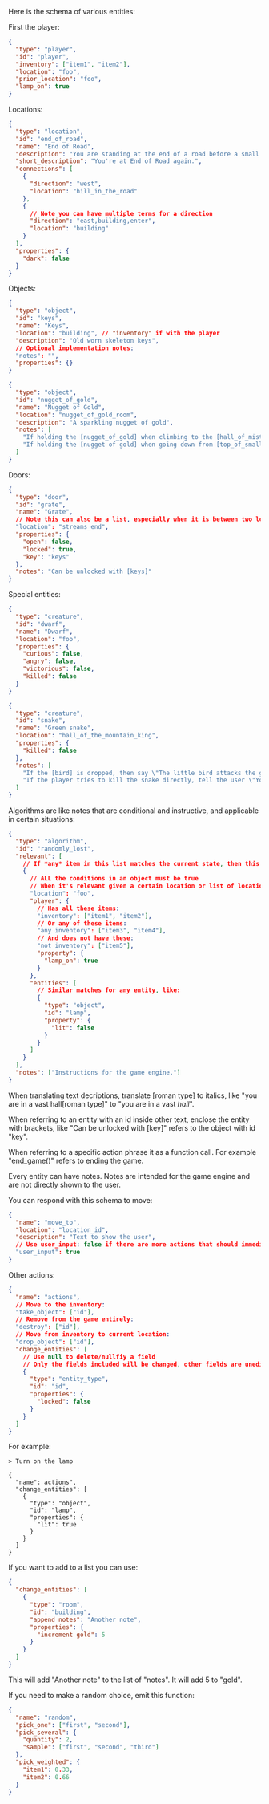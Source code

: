 Here is the schema of various entities:

First the player:

```json
{
  "type": "player",
  "id": "player",
  "inventory": ["item1", "item2"],
  "location": "foo",
  "prior_location": "foo",
  "lamp_on": true
}
```

Locations:

```json
{
  "type": "location",
  "id": "end_of_road",
  "name": "End of Road",
  "description": "You are standing at the end of a road before a small brick building. Around you is a forest. A small stream flows out of the building and down a gully.",
  "short_description": "You're at End of Road again.",
  "connections": [
    {
      "direction": "west",
      "location": "hill_in_the_road"
    },
    {
      // Note you can have multiple terms for a direction
      "direction": "east,building,enter",
      "location": "building"
    }
  ],
  "properties": {
    "dark": false
  }
}
```

Objects:

```json
{
  "type": "object",
  "id": "keys",
  "name": "Keys",
  "location": "building", // "inventory" if with the player
  "description": "Old worn skeleton keys",
  // Optional implementation notes:
  "notes": "",
  "properties": {}
}
```

```json
{
  "type": "object",
  "id": "nugget_of_gold",
  "name": "Nugget of Gold",
  "location": "nugget_of_gold_room",
  "description": "A sparkling nugget of gold",
  "notes": [
    "If holding the [nugget_of_gold] when climbing to the [hall_of_mists], say \"The dome is unclimbable.\"",
    "If holding the [nugget of gold] when going down from [top_of_small], say \"You're at the bottom of the _pit_ with a broken neck\" and end_game()"
  ]
}
```

Doors:

```json
{
  "type": "door",
  "id": "grate",
  "name": "Grate",
  // Note this can also be a list, especially when it is between two locations and visible in each:
  "location": "streams_end",
  "properties": {
    "open": false,
    "locked": true,
    "key": "keys"
  },
  "notes": "Can be unlocked with [keys]"
}
```

Special entities:

```json
{
  "type": "creature",
  "id": "dwarf",
  "name": "Dwarf",
  "location": "foo",
  "properties": {
    "curious": false,
    "angry": false,
    "victorious": false,
    "killed": false
  }
}
```

```json
{
  "type": "creature",
  "id": "snake",
  "name": "Green snake",
  "location": "hall_of_the_mountain_king",
  "properties": {
    "killed": false
  },
  "notes": [
    "If the [bird] is dropped, then say \"The little bird attacks the green snake, and in an astounding flurry drives the snake away.\" then destroy(\"snake\")",
    "If the player tries to kill the snake directly, tell the user \"You can't kill the snake, or drive it away, or avoid it, or anything like that. But there is a way to get by.\""
  ]
}
```

Algorithms are like notes that are conditional and instructive, and applicable in certain situations:

```json
{
  "type": "algorithm",
  "id": "randomly_lost",
  "relevant": [
    // If *any* item in this list matches the current state, then this algorithm is relevant
    {
      // ALL the conditions in an object must be true
      // When it's relevant given a certain location or list of locations:
      "location": "foo",
      "player": {
        // Has all these items:
        "inventory": ["item1", "item2"],
        // Or any of these items:
        "any inventory": ["item3", "item4"],
        // And does not have these:
        "not inventory": ["item5"],
        "property": {
          "lamp_on": true
        }
      },
      "entities": [
        // Similar matches for any entity, like:
        {
          "type": "object",
          "id": "lamp",
          "property": {
            "lit": false
          }
        }
      ]
    }
  ],
  "notes": ["Instructions for the game engine."]
}
```

When translating text decriptions, translate [roman type] to italics, like "you are in a vast hall[roman type]" to "you are in a vast _hall_".

When referring to an entity with an id inside other text, enclose the entity with brackets, like "Can be unlocked with [key]" refers to the object with id "key".

When referring to a specific action phrase it as a function call. For example "end_game()" refers to ending the game.

Every entity can have notes. Notes are intended for the game engine and are not directly shown to the user.

You can respond with this schema to move:

```json
{
  "name": "move_to",
  "location": "location_id",
  "description": "Text to show the user",
  // Use user_input: false if there are more actions that should immediately follow:
  "user_input": true
}
```

Other actions:

```json
{
  "name": "actions",
  // Move to the inventory:
  "take_object": ["id"],
  // Remove from the game entirely:
  "destroy": ["id"],
  // Move from inventory to current location:
  "drop_object": ["id"],
  "change_entities": [
    // Use null to delete/nullfiy a field
    // Only the fields included will be changed, other fields are unedited
    {
      "type": "entity_type",
      "id": "id",
      "properties": {
        "locked": false
      }
    }
  ]
}
```

For example:

```
> Turn on the lamp

{
  "name": actions",
  "change_entities": [
    {
      "type": "object",
      "id": "lamp",
      "properties": {
        "lit": true
      }
    }
  ]
}
```

If you want to add to a list you can use:

```json
{
  "change_entities": [
    {
      "type": "room",
      "id": "building",
      "append notes": "Another note",
      "properties": {
        "increment gold": 5
      }
    }
  ]
}
```

This will add "Another note" to the list of "notes". It will add 5 to "gold".

If you need to make a random choice, emit this function:

```json
{
  "name": "random",
  "pick_one": ["first", "second"],
  "pick_several": {
    "quantity": 2,
    "sample": ["first", "second", "third"]
  },
  "pick_weighted": {
    "item1": 0.33,
    "item2": 0.66
  }
}
```
